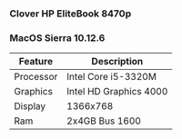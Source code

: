 ### Clover HP EliteBook 8470p
### MacOS Sierra 10.12.6

| Feature | Description |
| ------- | ----------- |
| Processor | Intel Core i5-3320M |
| Graphics | Intel HD Graphics 4000 |
| Display | 1366x768 |
| Ram | 2x4GB Bus 1600 |
